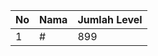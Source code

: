 | No | Nama            | Jumlah Level |
|----|-----------------|--------------|
| 1  | #    |    899        |
